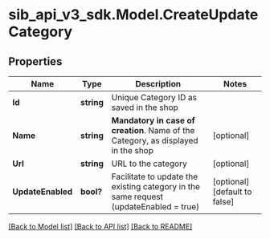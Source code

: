 # sib_api_v3_sdk.Model.CreateUpdateCategory
## Properties

Name | Type | Description | Notes
------------ | ------------- | ------------- | -------------
**Id** | **string** | Unique Category ID as saved in the shop  | 
**Name** | **string** | **Mandatory in case of creation**. Name of the Category, as displayed in the shop  | [optional] 
**Url** | **string** | URL to the category | [optional] 
**UpdateEnabled** | **bool?** | Facilitate to update the existing category in the same request (updateEnabled &#x3D; true) | [optional] [default to false]

[[Back to Model list]](../README.md#documentation-for-models) [[Back to API list]](../README.md#documentation-for-api-endpoints) [[Back to README]](../README.md)

